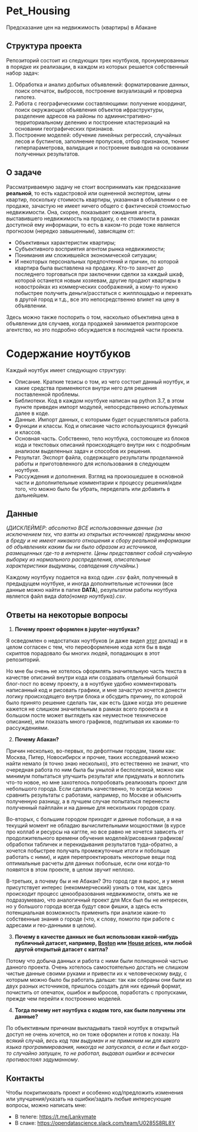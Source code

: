 # Pet_Housing
Предсказание цен на недвижимость (квартиры) в Абакане

## Структура проекта
Репозиторий состоит из следующих трех ноутбуков, пронумерованных в порядке их реализации, в каждом из которых решается собственный набор задач:
1. Обработка и анализ добытых объявлений: форматирование данных, поиск опечаток, выбросов, построение визуализаций и проверка гипотез.
2. Работа с географическими составляющими: получение координат, поиск окружающих объявления объектов ифраструктуры, разделение адресов на районы по административно-территориальному делению и построение кластеризаций на основании географических признаков.
3. Построение моделей: обучение линейных регрессий, случайных лесов и бустингов, заполнение пропусков, отбор признаков, тюнинг гиперпараметрова, валидация и построение выводов на основании полученных результатов.

## О задаче
Рассматриваемую задачу не стоит воспринимать как предсказание **реальной**, то есть кадастровой или оцененной экспертом, цены квартир, поскольку стоимость квартиры, указанная в объявлении о ее продаже, зачастую не имеет ничего общего с фактической стоимостью недвижимости. Она, скорее, показывает ожидания агента, выставившего недвижимость на продажу, о ее стоимости в рамках доступной ему информации, то есть в каком-то роде тоже является прогнозом (нередко завышенным), зависящем от:
* Объективных характеристик квартиры;
* Субъективного восприятия агентом рынка недвижимости;
* Понимания им сложившейся экономической ситуации;
* И некоторых персональных предпочтений и причин, по которой квартира была выставлена на продажу. Кто-то захочет до последнего торговаться при заключении сделки за каждый шкаф, которой останется новым хозяевам, другие продают квартиры в новостройках из коммерческих соображений, а кому-то нужно побыстрее получить деньги/расстатьcя с жилплощадью и переехать в другой город и т.д., все это непосредственно влияет на цену в объявлении.

Здесь можно также поспорить о том, насколько объективна цена в объявлении для случаев, когда продажей занимается риэлторское агентство, но это подробно обсуждается в последней части проекта.

# Содержание ноутбуков
Каждый ноутбук имеет следующую структуру:
* Описание. Краткие тезисы о том, из чего состоит данный ноутбук, и какие средства применяются внутри него для решения поставленной проблемы.
* Библиотеки. Код в каждом ноутбуке написан на python 3.7, в этом пункте приведен импорт модулей, непосредственно используемых далее в коде.
* Данные. Импорт данных, с которыми будет осуществляться работа.
* Функции и классы. Код и описание часто использующихся функций и классов.
* Основная часть. Собственно, тело ноутбука, состояющее из блоков кода и текстовых описаний происходящего внутри них с подробным анализом выделенных задач и способов их решения.
* Результат. Экспорт файла, содержащего результаты проделанной работы и приготовленного для использования в следующем ноутбуке.
* Рассуждения и дополнения. Взгляд на произошедшее в основной части и дополнительные комментарии к процессу решения/идеи того, что можно было бы убрать, переделать или добавить в дальнейшем.

## Данные
(*ДИСКЛЕЙМЕР: абсолютно ВСЕ использованные данные (за исключением тех, что взяты из открытых источников) придуманы мною в бреду и не имеют никакого отношения к сбору реальной информации об объявлениях каким бы ни было образом из источников, размещенных где-то в интернете. Цены представляют собой случайную выборку из нормального распределения, описательные характеристики выдуманы, совпадения случайны.*)

Каждому ноутбуку подается на вход один *.csv* файл, полученный в предыдущем ноутбуке, и иногда дополнительные источники (все данные можно найти в папке **DATA**), результатом работы ноутбука является файл вида *data{номер ноутбука}.csv*.

## Ответы на некоторые вопросы
1. **Почему проект оформлен в jupyter-ноутбуках?** 

Я осведомлен о недостатках ноутбуков (и даже видел [этот](https://www.youtube.com/watch?v=7jiPeIFXb6U) доклад) и в целом согласен с тем, что переоформление кода хотя бы в виде скриптов порадовало бы многих людей, попадающих в этот репозиторий. 

Но мне бы очень не хотелось оформлять значительную часть текста в качестве описаний внутри кода или создавать отдельный большой блог-пост по всему проекту, а в ноутбуке удобно комментировать написанный код и рисовать графики, и мне зачастую хочется донести логику происходящего внутри блока и обсудить причину, по которой было принято решение сделать так, как есть (даже когда это решение кажется не слишком значительным в рамках всего проекта и в большом посте может выглядеть как неуместное техническое описание), или показать много графиков, подпитывая их какими-то рассуждениями.

2. **Почему Абакан?** 

Причин несколько, во-первых, по дефолтным городам, таким как: Москва, Питер, Новосибирск и прочие, таких исследований можно найти немало (я точно знаю несколько), это естественно не значит, что очередная работа по ним была бы унылой и бесполезной, можно как минимум попытаться улучшить результат или придумать и воплотить что-то новое, но мне захотелось попробовать реализовать проект для небольшого города. Если сделать качественно, то всегда можно сравнить результаты с работами, например, по Москве и объяснить полученную разницу, а в лучшем случае попытаться перенести полученный пайплайн и на данные для нескольких городов сразу. 

Во-вторых, с большим городом приходят и данные побольше, а я на текущий момент не обладаю вычислительными мощностями (в курсе про коллаб и ресурсы на каггле, но все равно не хочется зависеть от продолжительного времени обучения моделей/рисования графиков/обработки табличек и перекидывания результатов туда-обратно, а хочется побыстрее получать промежуточные итоги и побольше работать с ними), и идея перепроектировать некоторые вещи под оптимальные расчеты для данных побольше, если они когда-то появятся в этом проекте, в целом звучит неплохо. 

В-третьих, а почему бы и не Абакан? Это город где я вырос, и у меня присутствует интерес (некоммерческий) узнать о том, как здесь происходит процесс ценообразования недвижимости, опять же не подразумеваю, что аналогичный проект для Мск был бы не интересен, но у большого города всегда будут свои фишки, а здесь есть потенциальная возможность применить при анализе какие-то собственные знания о городе (что, к слову, помогло при работе с адресами и гео-данными в целом).

3. **Почему в качестве данных не был использован какой-нибудь публичный датасет, например, [Boston](https://www.kaggle.com/c/boston-housing) или [House prices](https://www.kaggle.com/c/house-prices-advanced-regression-techniques), или любой другой открытый датасет с каггла?**

Потому что добыча данных и работа с ними были полноценной частью данного проекта. Очень хотелось самостоятельно достать не слишком чистые данные своими руками и привести их к человеческому виду, с которым можно было бы работать дальше: так как собраны они были из двух разных источников, пришлось создать для них единый формат, почистить от опечаток, ошибок и выбросов, поработать с пропусками, прежде чем перейти к построению моделей.

4. **Тогда почему нет ноутбука с кодом того, как были получены эти данные?**

По объективным причинам выкладывать такой ноутбук в открытый доступ не очень хочется, но он тоже оформлен и готов к показу. На всякий случай, *весь код там выдуман и не применим ни для какого языка программирования, никогда не запускался, а если и был когда-то случайно запущен, то не работал, выдавал ошибки и всячески противостоял задуманному*.

## Контакты
Чтобы покритиковать проект и особенно код/предложить изменения или улучшения/указать на ошибки/задать любые интересующие вопросы, можно написать мне:
* В телеге: https://t.me/Lankymate
* В слаке: https://opendatascience.slack.com/team/U0285S8RL8Y
